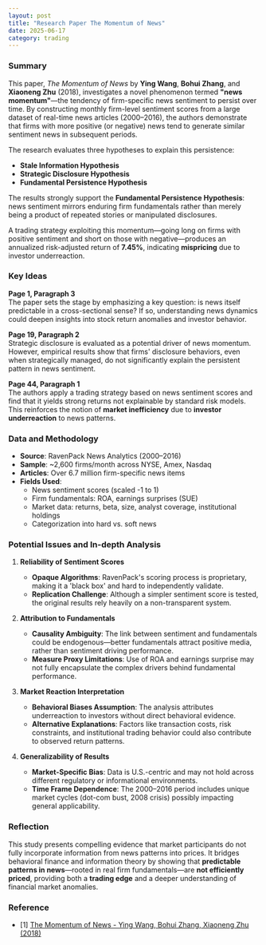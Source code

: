 ```yaml
---
layout: post
title: "Research Paper The Momentum of News"
date: 2025-06-17
category: trading
---
```


### Summary

This paper, *The Momentum of News* by **Ying Wang**, **Bohui Zhang**, and **Xiaoneng Zhu** (2018), investigates a novel phenomenon termed **"news momentum"**—the tendency of firm-specific news sentiment to persist over time. By constructing monthly firm-level sentiment scores from a large dataset of real-time news articles (2000–2016), the authors demonstrate that firms with more positive (or negative) news tend to generate similar sentiment news in subsequent periods.

The research evaluates three hypotheses to explain this persistence:
- **Stale Information Hypothesis**
- **Strategic Disclosure Hypothesis**
- **Fundamental Persistence Hypothesis**

The results strongly support the **Fundamental Persistence Hypothesis**: news sentiment mirrors enduring firm fundamentals rather than merely being a product of repeated stories or manipulated disclosures.

A trading strategy exploiting this momentum—going long on firms with positive sentiment and short on those with negative—produces an annualized risk-adjusted return of **7.45%**, indicating **mispricing** due to investor underreaction.

### Key Ideas

**Page 1, Paragraph 3**  
The paper sets the stage by emphasizing a key question: is news itself predictable in a cross-sectional sense? If so, understanding news dynamics could deepen insights into stock return anomalies and investor behavior.

**Page 19, Paragraph 2**  
Strategic disclosure is evaluated as a potential driver of news momentum. However, empirical results show that firms' disclosure behaviors, even when strategically managed, do not significantly explain the persistent pattern in news sentiment.

**Page 44, Paragraph 1**  
The authors apply a trading strategy based on news sentiment scores and find that it yields strong returns not explainable by standard risk models. This reinforces the notion of **market inefficiency** due to **investor underreaction** to news patterns.

### Data and Methodology

- **Source**: RavenPack News Analytics (2000–2016)
- **Sample**: ~2,600 firms/month across NYSE, Amex, Nasdaq
- **Articles**: Over 6.7 million firm-specific news items
- **Fields Used**:
  - News sentiment scores (scaled -1 to 1)
  - Firm fundamentals: ROA, earnings surprises (SUE)
  - Market data: returns, beta, size, analyst coverage, institutional holdings
  - Categorization into hard vs. soft news

### Potential Issues and In-depth Analysis

1. **Reliability of Sentiment Scores**

   * **Opaque Algorithms**: RavenPack's scoring process is proprietary, making it a 'black box' and hard to independently validate.
   * **Replication Challenge**: Although a simpler sentiment score is tested, the original results rely heavily on a non-transparent system.

2. **Attribution to Fundamentals**

   * **Causality Ambiguity**: The link between sentiment and fundamentals could be endogenous—better fundamentals attract positive media, rather than sentiment driving performance.
   * **Measure Proxy Limitations**: Use of ROA and earnings surprise may not fully encapsulate the complex drivers behind fundamental performance.

3. **Market Reaction Interpretation**

   * **Behavioral Biases Assumption**: The analysis attributes underreaction to investors without direct behavioral evidence.
   * **Alternative Explanations**: Factors like transaction costs, risk constraints, and institutional trading behavior could also contribute to observed return patterns.

4. **Generalizability of Results**

   * **Market-Specific Bias**: Data is U.S.-centric and may not hold across different regulatory or informational environments.
   * **Time Frame Dependence**: The 2000–2016 period includes unique market cycles (dot-com bust, 2008 crisis) possibly impacting general applicability.

### Reflection

This study presents compelling evidence that market participants do not fully incorporate information from news patterns into prices. It bridges behavioral finance and information theory by showing that **predictable patterns in news**—rooted in real firm fundamentals—are **not efficiently priced**, providing both a **trading edge** and a deeper understanding of financial market anomalies.

### Reference

* [1] [The Momentum of News - Ying Wang, Bohui Zhang, Xiaoneng Zhu (2018)](https://papers.ssrn.com/sol3/papers.cfm?abstract_id=3267337)
